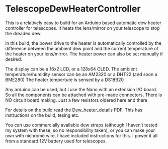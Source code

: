 # TelescopeDewHeaterController
This is a relatively easy to build for an Arduino based automatic dew heater controller for telescopes. It heats the lens/mirror on your telescope to stop the dreaded dew. 

In this build, the power drive to the heater is automatically controlled by the difference between the ambient dew point and the current temperature of the heater on your lens/mirror. The heater power can also be set manually if desired. 

The display can be a 16x2 LCD, or a 128x64 OLED.
The ambient temperature/humidity sensor can be an AM2320 or a DHT22 (and soon a BME280)
The heater temperture is sensed by a DS18B20

Any arduino can be used, but I use the Nano with an extension I/O board. So all the components can be attached with pre-made connectors. There is NO circuit board making. Just a few resistors oldered here and there

For details on the build read the Dew_heater_details PDF. This has instructions on the build, tesing etc.

You can use commercially available dew straps (although I haven’t tested my system with these, so no responsibility taken), or you can make your own with nichrome wire. I have included instructions for this. I power it all from a standard 12V battery used for telescopes.